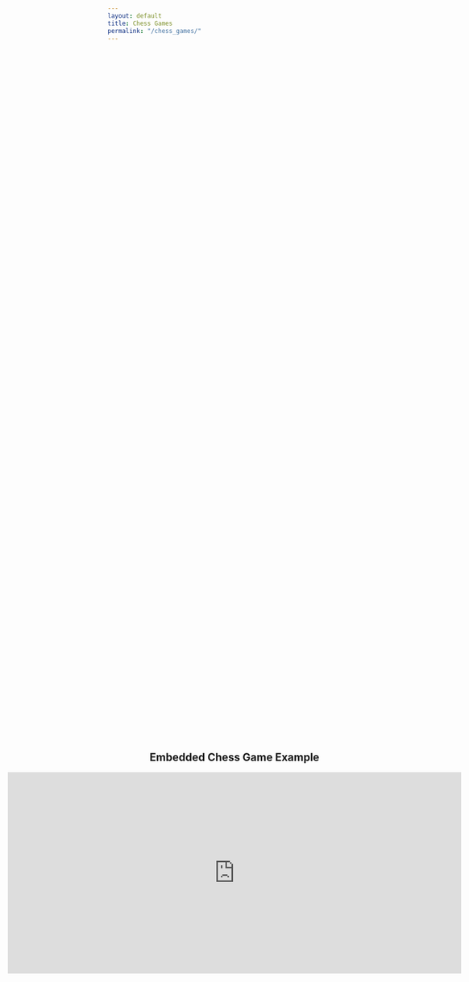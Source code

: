 ```yaml
---
layout: default
title: Chess Games
permalink: "/chess_games/"
---
```


<div style="display: flex; justify-content: center; align-items: center; height: 80vh;">
  <div style="text-align: center;">
    <h2>Embedded Chess Game Example</h2>
    <iframe style="border: 0;" width="900px" height="400px" src="https://share.chessbase.com/SharedGames/frame/?p=D5xLg9gaS734iSy+vMBkEtr9n5Mj+sxY+ZACRCBXPNmndNFxyWV6+1u444th7DxV"></iframe>
  </div>
</div>
